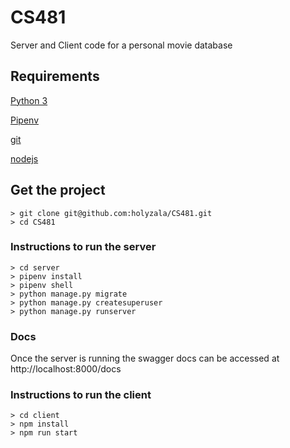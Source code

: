 # CS481
Server and Client code for a personal movie database

## Requirements
[Python 3](https://www.python.org/downloads)

[Pipenv](https://docs.pipenv.org)

[git](https://git-scm.com/downloads)

[nodejs](https://nodejs.org/en/download)

## Get the project
```
> git clone git@github.com:holyzala/CS481.git
> cd CS481
```

### Instructions to run the server
```
> cd server
> pipenv install
> pipenv shell
> python manage.py migrate
> python manage.py createsuperuser
> python manage.py runserver
```

### Docs
Once the server is running the swagger docs can be accessed at http://localhost:8000/docs

### Instructions to run the client
```
> cd client
> npm install
> npm run start
```

